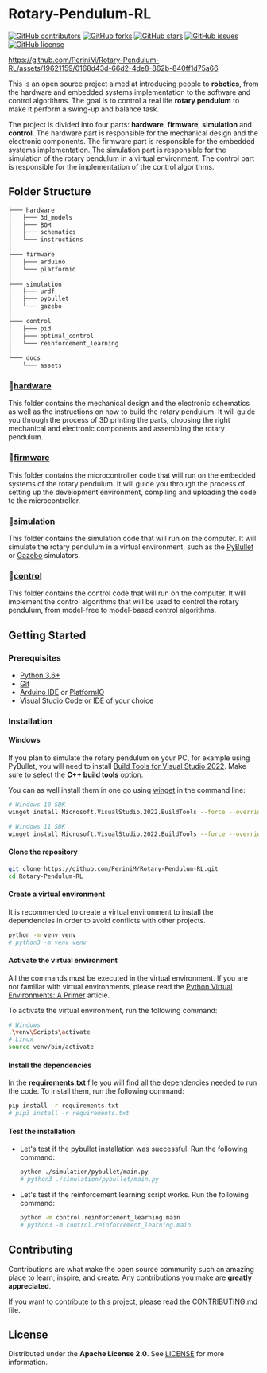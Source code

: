 # Rotary-Pendulum-RL

[![GitHub contributors](https://img.shields.io/github/contributors/PeriniM/Rotary-Pendulum-RL)](https://github.com/PeriniM/Rotary-Pendulum-RL/graphs/contributors)
[![GitHub forks](https://img.shields.io/github/forks/PeriniM/Rotary-Pendulum-RL)](https://github.com/PeriniM/Rotary-Pendulum-RL/network/members)
[![GitHub stars](https://img.shields.io/github/stars/PeriniM/Rotary-Pendulum-RL)](https://github.com/PeriniM/Rotary-Pendulum-RL/stargazers)
[![GitHub issues](https://img.shields.io/github/issues/PeriniM/Rotary-Pendulum-RL)](https://github.com/PeriniM/Rotary-Pendulum-RL/issues)
[![GitHub license](https://img.shields.io/github/license/PeriniM/Rotary-Pendulum-RL)](LICENSE)

https://github.com/PeriniM/Rotary-Pendulum-RL/assets/19621159/0168d43d-66d2-4de8-862b-840ff1d75a66

<!-- ![Rotary Pendulum](docs/assets/rotary_pybullet.jpg) -->
This is an open source project aimed at introducing people to **robotics**, from the hardware and embedded systems implementation to the software and control algorithms. The goal is to control a real life **rotary pendulum** to make it perform a swing-up and balance task.

The project is divided into four parts: **hardware**, **firmware**, **simulation** and **control**. The hardware part is responsible for the mechanical design and the electronic components. The firmware part is responsible for the embedded systems implementation. The simulation part is responsible for the simulation of the rotary pendulum in a virtual environment. The control part is responsible for the implementation of the control algorithms.

## Folder Structure

```bash
├─── hardware
│   ├─── 3d_models
│   ├─── BOM
│   ├─── schematics
│   └─── instructions
│
├─── firmware
│   ├─── arduino
│   └─── platformio
│
├─── simulation
│   ├─── urdf
│   ├─── pybullet
│   └─── gazebo
│
├─── control
│   ├─── pid
│   ├─── optimal_control
│   └─── reinforcement_learning
│
└─── docs
    └─── assets
```
### 📂[hardware](hardware)

This folder contains the mechanical design and the electronic schematics as well as the instructions on how to build the rotary pendulum.
It will guide you through the process of 3D printing the parts, choosing the right mechanical and electronic components and assembling the rotary pendulum.

### 📂[firmware](firmware)

This folder contains the microcontroller code that will run on the embedded systems of the rotary pendulum.
It will guide you through the process of setting up the development environment, compiling and uploading the code to the microcontroller.

### 📂[simulation](simulation)

This folder contains the simulation code that will run on the computer. It will simulate the rotary pendulum in a virtual environment, such as the [PyBullet](https://pybullet.org/wordpress/) or [Gazebo](http://gazebosim.org/) simulators.

### 📂[control](control)

This folder contains the control code that will run on the computer. It will implement the control algorithms that will be used to control the rotary pendulum, from model-free to model-based control algorithms.

## Getting Started

### Prerequisites

* [Python 3.6+](https://www.python.org/downloads/)
* [Git](https://git-scm.com/downloads)
* [Arduino IDE](https://www.arduino.cc/en/software) or [PlatformIO](https://platformio.org/install/ide?install=vscode)
* [Visual Studio Code](https://code.visualstudio.com/download) or IDE of your choice

### Installation

#### Windows

If you plan to simulate the rotary pendulum on your PC, for example using PyBullet, you will need to install [Build Tools for Visual Studio 2022](https://aka.ms/vs/17/release/vs_BuildTools.exe). Make sure to select the **C++ build tools** option.

You can as well install them in one go using [winget](https://docs.microsoft.com/en-us/windows/package-manager/winget/) in the command line:
```bash
# Windows 10 SDK
winget install Microsoft.VisualStudio.2022.BuildTools --force --override "--wait --passive --add Microsoft.VisualStudio.Component.VC.Tools.x86.x64 --add Microsoft.VisualStudio.Component.Windows10SDK"

# Windows 11 SDK
winget install Microsoft.VisualStudio.2022.BuildTools --force --override "--wait --passive --add Microsoft.VisualStudio.Component.VC.Tools.x86.x64 --add Microsoft.VisualStudio.Component.Windows11SDK.22000"

```
#### Clone the repository

```bash
git clone https://github.com/PeriniM/Rotary-Pendulum-RL.git
cd Rotary-Pendulum-RL
```
#### Create a virtual environment

It is recommended to create a virtual environment to install the dependencies in order to avoid conflicts with other projects.

```bash
python -m venv venv
# python3 -m venv venv
```
#### Activate the virtual environment

All the commands must be executed in the virtual environment. If you are not familiar with virtual environments, please read the [Python Virtual Environments: A Primer](https://realpython.com/python-virtual-environments-a-primer/) article.

To activate the virtual environment, run the following command:
```bash
# Windows
.\venv\Scripts\activate
# Linux
source venv/bin/activate
```

#### Install the dependencies

In the **requirements.txt** file you will find all the dependencies needed to run the code. To install them, run the following command:

```bash
pip install -r requirements.txt
# pip3 install -r requirements.txt
```

#### Test the installation

- Let's test if the pybullet installation was successful. Run the following command:

    ```bash
    python ./simulation/pybullet/main.py
    # python3 ./simulation/pybullet/main.py
    ```
- Let's test if the reinforcement learning script works. Run the following command:

    ```bash
    python -m control.reinforcement_learning.main
    # python3 -m control.reinforcement_learning.main
    ```

## Contributing

Contributions are what make the open source community such an amazing place to learn, inspire, and create. Any contributions you make are **greatly appreciated**.

If you want to contribute to this project, please read the [CONTRIBUTING.md](CONTRIBUTING.md) file.

## License

Distributed under the **Apache License 2.0**. See [LICENSE](LICENSE) for more information.
